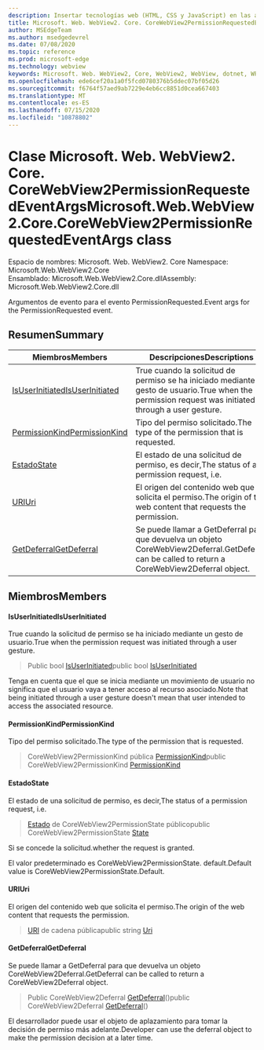 ```yaml
---
description: Insertar tecnologías web (HTML, CSS y JavaScript) en las aplicaciones nativas con el control Microsoft Edge WebView2
title: Microsoft. Web. WebView2. Core. CoreWebView2PermissionRequestedEventArgs
author: MSEdgeTeam
ms.author: msedgedevrel
ms.date: 07/08/2020
ms.topic: reference
ms.prod: microsoft-edge
ms.technology: webview
keywords: Microsoft. Web. WebView2, Core, WebView2, WebView, dotnet, WPF, WinForms, App, Edge, CoreWebView2, CoreWebView2Controller, control de explorador, Edge HTML, Microsoft. Web. WebView2. Core. CoreWebView2PermissionRequestedEventArgs
ms.openlocfilehash: ede6cef20a1a0f5fcd0780376b5ddec07bf05d26
ms.sourcegitcommit: f6764f57aed9ab7229e4eb6cc8851d0cea667403
ms.translationtype: MT
ms.contentlocale: es-ES
ms.lasthandoff: 07/15/2020
ms.locfileid: "10878802"
---
```

# <span data-ttu-id="9dd01-104">Clase Microsoft. Web. WebView2. Core. CoreWebView2PermissionRequestedEventArgs</span><span class="sxs-lookup"><span data-stu-id="9dd01-104">Microsoft.Web.WebView2.Core.CoreWebView2PermissionRequestedEventArgs class</span></span> 

<span data-ttu-id="9dd01-105">Espacio de nombres: Microsoft. Web. WebView2. Core </span><span class="sxs-lookup"><span data-stu-id="9dd01-105">Namespace: Microsoft.Web.WebView2.Core</span></span>\
<span data-ttu-id="9dd01-106">Ensamblado: Microsoft.Web.WebView2.Core.dll</span><span class="sxs-lookup"><span data-stu-id="9dd01-106">Assembly: Microsoft.Web.WebView2.Core.dll</span></span>

<span data-ttu-id="9dd01-107">Argumentos de evento para el evento PermissionRequested.</span><span class="sxs-lookup"><span data-stu-id="9dd01-107">Event args for the PermissionRequested event.</span></span>

## <span data-ttu-id="9dd01-108">Resumen</span><span class="sxs-lookup"><span data-stu-id="9dd01-108">Summary</span></span>

 <span data-ttu-id="9dd01-109">Miembros</span><span class="sxs-lookup"><span data-stu-id="9dd01-109">Members</span></span>                        | <span data-ttu-id="9dd01-110">Descripciones</span><span class="sxs-lookup"><span data-stu-id="9dd01-110">Descriptions</span></span>
--------------------------------|---------------------------------------------
[<span data-ttu-id="9dd01-111">IsUserInitiated</span><span class="sxs-lookup"><span data-stu-id="9dd01-111">IsUserInitiated</span></span>](#isuserinitiated) | <span data-ttu-id="9dd01-112">True cuando la solicitud de permiso se ha iniciado mediante un gesto de usuario.</span><span class="sxs-lookup"><span data-stu-id="9dd01-112">True when the permission request was initiated through a user gesture.</span></span>
[<span data-ttu-id="9dd01-113">PermissionKind</span><span class="sxs-lookup"><span data-stu-id="9dd01-113">PermissionKind</span></span>](#permissionkind) | <span data-ttu-id="9dd01-114">Tipo del permiso solicitado.</span><span class="sxs-lookup"><span data-stu-id="9dd01-114">The type of the permission that is requested.</span></span>
[<span data-ttu-id="9dd01-115">Estado</span><span class="sxs-lookup"><span data-stu-id="9dd01-115">State</span></span>](#state) | <span data-ttu-id="9dd01-116">El estado de una solicitud de permiso, es decir,</span><span class="sxs-lookup"><span data-stu-id="9dd01-116">The status of a permission request, i.e.</span></span>
[<span data-ttu-id="9dd01-117">URI</span><span class="sxs-lookup"><span data-stu-id="9dd01-117">Uri</span></span>](#uri) | <span data-ttu-id="9dd01-118">El origen del contenido web que solicita el permiso.</span><span class="sxs-lookup"><span data-stu-id="9dd01-118">The origin of the web content that requests the permission.</span></span>
[<span data-ttu-id="9dd01-119">GetDeferral</span><span class="sxs-lookup"><span data-stu-id="9dd01-119">GetDeferral</span></span>](#getdeferral) | <span data-ttu-id="9dd01-120">Se puede llamar a GetDeferral para que devuelva un objeto CoreWebView2Deferral.</span><span class="sxs-lookup"><span data-stu-id="9dd01-120">GetDeferral can be called to return a CoreWebView2Deferral object.</span></span>

## <span data-ttu-id="9dd01-121">Miembros</span><span class="sxs-lookup"><span data-stu-id="9dd01-121">Members</span></span>

#### <span data-ttu-id="9dd01-122">IsUserInitiated</span><span class="sxs-lookup"><span data-stu-id="9dd01-122">IsUserInitiated</span></span> 

<span data-ttu-id="9dd01-123">True cuando la solicitud de permiso se ha iniciado mediante un gesto de usuario.</span><span class="sxs-lookup"><span data-stu-id="9dd01-123">True when the permission request was initiated through a user gesture.</span></span>

> <span data-ttu-id="9dd01-124">Public bool [IsUserInitiated](#isuserinitiated)</span><span class="sxs-lookup"><span data-stu-id="9dd01-124">public bool [IsUserInitiated](#isuserinitiated)</span></span>

<span data-ttu-id="9dd01-125">Tenga en cuenta que el que se inicia mediante un movimiento de usuario no significa que el usuario vaya a tener acceso al recurso asociado.</span><span class="sxs-lookup"><span data-stu-id="9dd01-125">Note that being initiated through a user gesture doesn't mean that user intended to access the associated resource.</span></span>

#### <span data-ttu-id="9dd01-126">PermissionKind</span><span class="sxs-lookup"><span data-stu-id="9dd01-126">PermissionKind</span></span> 

<span data-ttu-id="9dd01-127">Tipo del permiso solicitado.</span><span class="sxs-lookup"><span data-stu-id="9dd01-127">The type of the permission that is requested.</span></span>

> <span data-ttu-id="9dd01-128">CoreWebView2PermissionKind pública [PermissionKind](#permissionkind)</span><span class="sxs-lookup"><span data-stu-id="9dd01-128">public CoreWebView2PermissionKind [PermissionKind](#permissionkind)</span></span>

#### <span data-ttu-id="9dd01-129">Estado</span><span class="sxs-lookup"><span data-stu-id="9dd01-129">State</span></span> 

<span data-ttu-id="9dd01-130">El estado de una solicitud de permiso, es decir,</span><span class="sxs-lookup"><span data-stu-id="9dd01-130">The status of a permission request, i.e.</span></span>

> <span data-ttu-id="9dd01-131">[Estado](#state) de CoreWebView2PermissionState público</span><span class="sxs-lookup"><span data-stu-id="9dd01-131">public CoreWebView2PermissionState [State](#state)</span></span>

<span data-ttu-id="9dd01-132">Si se concede la solicitud.</span><span class="sxs-lookup"><span data-stu-id="9dd01-132">whether the request is granted.</span></span>

<span data-ttu-id="9dd01-133">El valor predeterminado es CoreWebView2PermissionState. default.</span><span class="sxs-lookup"><span data-stu-id="9dd01-133">Default value is CoreWebView2PermissionState.Default.</span></span>

#### <span data-ttu-id="9dd01-134">URI</span><span class="sxs-lookup"><span data-stu-id="9dd01-134">Uri</span></span> 

<span data-ttu-id="9dd01-135">El origen del contenido web que solicita el permiso.</span><span class="sxs-lookup"><span data-stu-id="9dd01-135">The origin of the web content that requests the permission.</span></span>

> <span data-ttu-id="9dd01-136">[URI](#uri) de cadena pública</span><span class="sxs-lookup"><span data-stu-id="9dd01-136">public string [Uri](#uri)</span></span>

#### <span data-ttu-id="9dd01-137">GetDeferral</span><span class="sxs-lookup"><span data-stu-id="9dd01-137">GetDeferral</span></span> 

<span data-ttu-id="9dd01-138">Se puede llamar a GetDeferral para que devuelva un objeto CoreWebView2Deferral.</span><span class="sxs-lookup"><span data-stu-id="9dd01-138">GetDeferral can be called to return a CoreWebView2Deferral object.</span></span>

> <span data-ttu-id="9dd01-139">Public CoreWebView2Deferral [GetDeferral](#getdeferral)()</span><span class="sxs-lookup"><span data-stu-id="9dd01-139">public CoreWebView2Deferral [GetDeferral](#getdeferral)()</span></span>

<span data-ttu-id="9dd01-140">El desarrollador puede usar el objeto de aplazamiento para tomar la decisión de permiso más adelante.</span><span class="sxs-lookup"><span data-stu-id="9dd01-140">Developer can use the deferral object to make the permission decision at a later time.</span></span>

